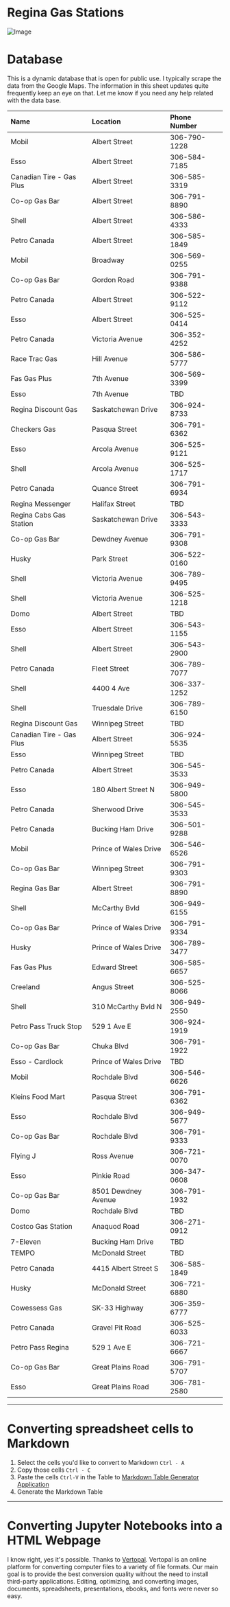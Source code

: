 # Regina Gas Stations

![Image](https://economicdevelopmentregina.com/wp-content/uploads/2022/05/City-Skyline-Compressed-Keithe-Hershmiller-cropped-1.jpg)

# Database

This is a dynamic database that is open for public use. I typically scrape the data from the Google Maps. The information in this sheet updates quite frequently keep an eye on that. Let me know if you need any help related with the data base. 


| Name                     | Location              | Phone Number  |
|:--------------------------|:-----------------------|:---------------|
| Mobil                    | Albert Street         | 306-790-1228  |
| Esso                     | Albert Street         | 306-584-7185  |
| Canadian Tire - Gas Plus | Albert Street         | 306-585-3319  |
| Co-op Gas Bar            | Albert Street         | 306-791-8890  |
| Shell                    | Albert Street         | 306-586-4333  |
| Petro Canada             | Albert Street         | 306-585-1849  |
| Mobil                    | Broadway              | 306-569-0255  |
| Co-op Gas Bar            | Gordon Road           | 306-791-9388  |
| Petro Canada             | Albert Street         | 306-522-9112  |
| Esso                     | Albert Street         | 306-525-0414  |
| Petro Canada             | Victoria Avenue       | 306-352-4252  |
| Race Trac Gas            | Hill Avenue           | 306-586-5777  |
| Fas Gas Plus             | 7th Avenue            | 306-569-3399  |
| Esso                     | 7th Avenue            | TBD           |
| Regina Discount Gas      | Saskatchewan Drive    | 306-924-8733  |
| Checkers Gas             | Pasqua Street         | 306-791-6362  |
| Esso                     | Arcola Avenue         | 306-525-9121  |
| Shell                    | Arcola Avenue         | 306-525-1717  |
| Petro Canada             | Quance Street         | 306-791-6934  |
| Regina Messenger         | Halifax Street        | TBD           |
| Regina Cabs Gas Station  | Saskatchewan Drive    | 306-543-3333  |
| Co-op Gas Bar            | Dewdney Avenue        | 306-791-9308  |
| Husky                    | Park Street           | 306-522-0160  |
| Shell                    | Victoria Avenue       | 306-789-9495  |
| Shell                    | Victoria Avenue       | 306-525-1218  |
| Domo                     | Albert Street         | TBD           |
| Esso                     | Albert Street         | 306-543-1155  |
| Shell                    | Albert Street         | 306-543-2900  |
| Petro Canada             | Fleet Street          | 306-789-7077  |
| Shell                    | 4400 4 Ave            | 306-337-1252  |
| Shell                    | Truesdale Drive       | 306-789-6150  |
| Regina Discount Gas      | Winnipeg Street       | TBD           |
| Canadian Tire - Gas Plus | Albert Street         | 306-924-5535  |
| Esso                     | Winnipeg Street       | TBD           |
| Petro Canada             | Albert Street         | 306-545-3533  |
| Esso                     | 180 Albert Street N   | 306-949-5800  |
| Petro Canada             | Sherwood Drive        | 306-545-3533  |
| Petro Canada             | Bucking Ham Drive     | 306-501-9288  |
| Mobil                    | Prince of Wales Drive | 306-546-6526  |
| Co-op Gas Bar            | Winnipeg Street       | 306-791-9303  |
| Regina Gas Bar           | Albert Street         | 306-791-8890  |
| Shell                    | McCarthy Bvld         | 306-949-6155  |
| Co-op Gas Bar            | Prince of Wales Drive | 306-791-9334  |
| Husky                    | Prince of Wales Drive | 306-789-3477  |
| Fas Gas Plus             | Edward Street         | 306-585-6657  |
| Creeland                 | Angus Street          | 306-525-8066  |
| Shell                    | 310 McCarthy Bvld N   | 306-949-2550  |
| Petro Pass Truck Stop    | 529 1 Ave E           | 306-924-1919  |
| Co-op Gas Bar            | Chuka Blvd            | 306-791-1922  |
| Esso - Cardlock          | Prince of Wales Drive | TBD           |
| Mobil                    | Rochdale Blvd         | 306-546-6626  |
| Kleins Food Mart         | Pasqua Street         | 306-791-6362  |
| Esso                     | Rochdale Blvd         | 306-949-5677  |
| Co-op Gas Bar            | Rochdale Blvd         | 306-791-9333  |
| Flying J                 | Ross Avenue           | 306-721-0070  |
| Esso                     | Pinkie Road           | 306-347-0608  |
| Co-op Gas Bar            | 8501 Dewdney Avenue   | 306-791-1932  |
| Domo                     | Rochdale Blvd         | TBD           |
| Costco Gas Station       | Anaquod Road          | 306-271-0912  |
| 7-Eleven                 | Bucking Ham Drive     | TBD           |
| TEMPO                    | McDonald Street       | TBD           |
| Petro Canada             | 4415 Albert Street S  | 306-585-1849  |
| Husky                    | McDonald Street       | 306-721-6880  |
| Cowessess Gas            | SK-33 Highway         | 306-359-6777  |
| Petro Canada             | Gravel Pit Road       | 306-525-6033  |
| Petro Pass Regina        | 529 1 Ave E           | 306-721-6667  |
| Co-op Gas Bar            | Great Plains Road     | 306-791-5707  |
| Esso                     | Great Plains Road     | 306-781-2580  |

---

# Converting spreadsheet cells to Markdown

1. Select the cells you'd like to convert to Markdown `Ctrl - A`
2. Copy those cells `Ctrl - C`
3. Paste the cells `Ctrl-V` in the Table to [Markdown Table Generator Application](https://www.tablesgenerator.com/markdown_tables#)
4. Generate the Markdown Table

---

# Converting Jupyter Notebooks into a HTML Webpage

I know right, yes it's possible. Thanks to [Vertopal](https://www.vertopal.com/). Vertopal is an online platform for converting computer files to a variety of file formats. Our main goal is to provide the best conversion quality without the need to install third-party applications. Editing, optimizing, and converting images, documents, spreadsheets, presentations, ebooks, and fonts were never so easy. 
